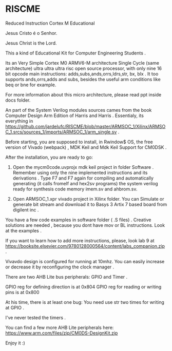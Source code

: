 # RISCME
Reduced Instruction Cortex M Educational


Jesus Cristo é o Senhor.

Jesus Christ is the Lord.

This a kind of Educational Kit for Computer Engineering Students .


Its an Very Simple Cortex M0 ARMV6-M architecture Single Cycle  (same architecture)  ultra ultra ultra risc open source processor, with only nine 16 bit opcode main instructions: adds,subs,ands,orrs,ldrs,str, bx, blx . It too supports ands,orrs,adds and subs, besides the useful arm conditions like beq or bne for example.

For more information about this micro architecture, please read ppt inside docs folder.

An part of the System Verilog modules sources cames from the book Computer Design Arm Edition of Harris and Harris . Essentialy, its everything in https://github.com/jardelufc/RISCME/blob/master/ARMSOC_1/Xilinx/ARMSOC_1.srcs/sources_1/imports/ARMSOC_1/arm_single.sv .

Before starting, you are supposed to install, in Rwindow$ OS, the free version of  Vivado (webpack) , MDK Keil and Mdk Keil Support for CM0DSK .

After the installation, you are ready to go:

1. Open the  	mycm0code.uvprojx mdk keil project in folder Software . Remember using only the nine implemented instructions and its derivations . Type F7 and F7 again for compiling and automatically generating (it calls fromelf and hex2sv programs) the system verilog ready for synthesis code memory imem.sv and ahbrom.sv. 

2. Open ARMSOC_1.xpr vivado project in Xilinx folder. You can Simulate or generate bit stream and download it to Basys 3 Artix 7 based board from digilent inc .

You have a few code examples in software folder ( .S files) . Creative solutions are needed , because you dont have mov or BL instructions. Look at the examples .

If you want to learn how to add more instructions, please, look lab 9 at https://booksite.elsevier.com/9780128000564/content/labs_companion.zip .


Vivavdo design is configured for running at 10mhz. You can easily increase or decrease it by reconfiguring the clock manager .

There are two AHB Lite bus peripherals: GPIO and Timer .

GPIO reg for defining direction is at 0x804 
GPIO reg for reading or writing pins is at 0x800

At his time, there is at least one bug: You need use str two times for writing at GPIO .

I've never tested the timers . 

You can find a few more AHB Lite peripherals here: https://www.arm.com/files/zip/CM0DS-DesignKit.zip

Enjoy it :) 

